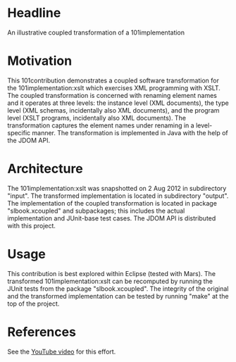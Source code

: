# Headline 

An illustrative coupled transformation of a 101implementation

# Motivation

This 101contribution demonstrates a coupled software transformation for the 101implementation:xslt which exercises XML programming with XSLT. The coupled transformation is concerned with renaming element names and it operates at three levels: the instance level (XML documents), the type level (XML schemas, incidentally also XML documents), and the program level (XSLT programs, incidentally also XML documents). The transformation captures the element names under renaming in a level-specific manner. The transformation is implemented in Java with the help of the JDOM API.

# Architecture

The 101implementation:xslt was snapshotted on 2 Aug 2012 in subdirectory "input". The transformed implementation is located in subdirectory "output". The implementation of the coupled transformation is located in package "slbook.xcoupled" and subpackages; this includes the actual implementation and JUnit-base test cases. The JDOM API is distributed with this project.

# Usage

This contribution is best explored within Eclipse (tested with Mars). The transformed 101implementation:xslt can be recomputed by running the JUnit tests from the package "slbook.xcoupled". The integrity of the original and the transformed implementation can be tested by running "make" at the top of the project.

# References

See the [YouTube video](http://www.youtube.com/watch?v=FtRuYVkENZU) for this effort.
